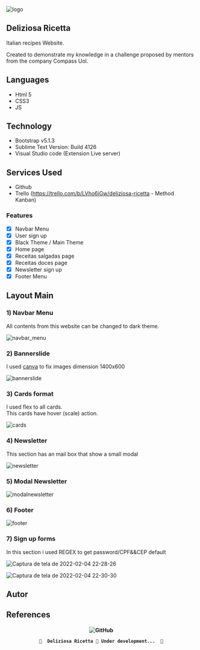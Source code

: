 ![logo](https://user-images.githubusercontent.com/98092597/152608740-8c2aba32-4e03-4d2c-8809-cecf3dfbc3d8.png)

## Deliziosa Ricetta
Italian recipes Website.

Created to demonstrate my knowledge in a challenge proposed by mentors from the company Compass Uol.

## Languages
* Html 5
* CSS3
* JS

## Technology
* Bootstrap v5.1.3
* Sublime Text Version: Build 4126
* Visual Studio code (Extension Live server)

## Services Used
* Github
* Trello (https://trello.com/b/LVho6iGw/deliziosa-ricetta - Method Kanban)


### Features

- [x] Navbar Menu
- [x] User sign up
- [x] Black Theme / Main Theme
- [x] Home page
- [x] Receitas salgadas page
- [x] Receitas doces page
- [x] Newsletter sign up
- [X] Footer Menu 

## Layout Main
<h3>1) Navbar Menu</h3>
<p> All contents from this website can be changed to dark theme.</p>

![navbar_menu](https://user-images.githubusercontent.com/98092597/152621425-50da5520-7d7d-4ce8-8618-71c447eddcdf.png)
	
<h3>2) Bannerslide </h3>

<p> I used <a href="https://www.canva.com/">canva</a> to fix images dimension 1400x600</p>

![bannerslide](https://user-images.githubusercontent.com/98092597/152621666-8db1c53d-305f-4c70-94f9-35841404eb97.png)

<h3>3) Cards format</h3>

<p> I used flex to all cards.<br>
This cards have hover (scale) action.
</p>

![cards](https://user-images.githubusercontent.com/98092597/152622186-5d6af929-ebfd-437c-909a-86acba127a75.png)


<h3>4) Newsletter </h3>
<p> This section has an mail box that show a small modal</p>

![newsletter](https://user-images.githubusercontent.com/98092597/152622652-d0f14c83-4963-42df-bd15-ddd755945f4f.png)

<h3>5) Modal Newsletter </h3>

![modalnewsletter](https://user-images.githubusercontent.com/98092597/152623117-98322f86-37a3-4e38-b01a-dd71c6d870dd.png)

<h3>6) Footer </h3>

![footer](https://user-images.githubusercontent.com/98092597/152623341-77da8548-2a9c-4877-a6af-a5e7e86fe9a7.png)

<h3>7) Sign up forms </h3>

<p> In this section i used REGEX to get password/CPF&&CEP default</p>

![Captura de tela de 2022-02-04 22-28-26](https://user-images.githubusercontent.com/98092597/152623525-74d48934-a6cb-46d2-b485-3a8c0fbe22b5.png)

![Captura de tela de 2022-02-04 22-30-30](https://user-images.githubusercontent.com/98092597/152623584-4b340bab-ec26-4ecb-bc6c-317f2b3d9c95.png)



## Autor

## References



<h4 align="center"> 
	<img alt="GitHub" src="https://img.shields.io/github/license/wendelschimitz10/Deliziosa-Ricetta?style=plastic">
	
	🚧  Deliziosa Ricetta 🚀 Under development...  🚧
</h4>
